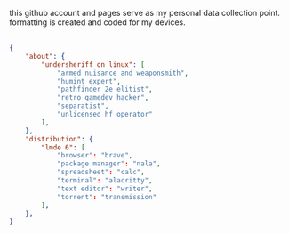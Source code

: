 this github account and pages serve as my personal data collection point. formatting is created and coded for my devices.<br><br>
```json
{
    "about": {
        "undersheriff on linux": [
            "armed nuisance and weaponsmith",
            "humint expert",
            "pathfinder 2e elitist",
            "retro gamedev hacker",
            "separatist",
            "unlicensed hf operator"
        ],
    },
    "distribution": {
        "lmde 6": [
            "browser": "brave",
            "package manager": "nala",
            "spreadsheet": "calc",
            "terminal": "alacritty",
            "text editor": "writer",
            "torrent": "transmission"
        ],
    },
}

```
